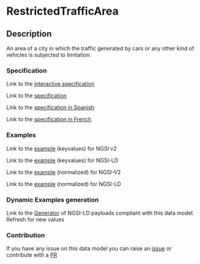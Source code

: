 # RestrictedTrafficArea

## Description 

An area of a city in which the traffic generated by cars or any other kind of vehicles is subjected to limitation.
### Specification

Link to the [interactive specification](https://swagger.lab.fiware.org/?url=https://smart-data-models.github.io/dataModel.Transportation/RestrictedTrafficArea/swagger.yaml)

Link to the [specification](https://smart-data-models.github.io/dataModel.Transportation/RestrictedTrafficArea/doc/spec.md)

Link to the [specification in Spanish](https://smart-data-models.github.io/dataModel.Transportation/RestrictedTrafficArea/doc/spec_ES.md)

Link to the [specification in French](https://smart-data-models.github.io/dataModel.Transportation/RestrictedTrafficArea/doc/spec_FR.md)
### Examples

Link to the [example](https://smart-data-models.github.io/dataModel.Transportation/RestrictedTrafficArea/examples/example.json) (keyvalues) for NGSI v2

Link to the [example](https://smart-data-models.github.io/dataModel.Transportation/RestrictedTrafficArea/examples/example.jsonld) (keyvalues) for NGSI-LD

Link to the [example](https://smart-data-models.github.io/dataModel.Transportation/RestrictedTrafficArea/examples/example-normalized.json) (normalized) for NGSI-V2

Link to the [example](https://smart-data-models.github.io/dataModel.Transportation/RestrictedTrafficArea/examples/example-normalized.jsonld) (normalized) for NGSI-LD
### Dynamic Examples generation

Link to the [Generator](https://smartdatamodels.org/extra/ngsi-ld_generator_v0.91.php?schemaUrl=https://raw.githubusercontent.com/smart-data-models/dataModel.Transportation/master/RestrictedTrafficArea/schema.json&email=info@smartdatamodels.org) of NGSI-LD payloads compliant with this data model. Refresh for new values
### Contribution

 If you have any issue on this data model you can raise an [issue](https://github.com/smart-data-models/dataModel.Transportation/issues)  or contribute with a [PR](https://github.com/smart-data-models/dataModel.Transportation/pulls)